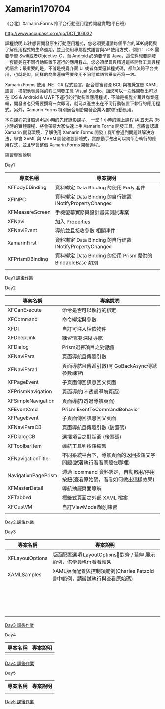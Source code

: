# Xamarin170704
《台北》Xamarin.Forms 跨平台行動應用程式開發實戰(平日班) 

http://www.accupass.com/go/DCT_106032

 課程說明
以往想要開發原生行動應用程式，您必須要遵循每個平台的SDK規範與了解應用程式的生命週期，並且使用專屬程式語言與API使用方式，例如： iOS 需要學習 Swift或者Objective-C，而 Android 必須要學習 Java，這使得想要開發一套能夠在不同行動裝置下運行的應用程式，您必須學習與精通這些開發工具與程式語言；最重要的是，不論是視覺介面 UI 或者商業邏輯程式碼，都無法跨平台共用，也就是說，同樣的商業邏輯需要使用不同程式語言重覆再寫一次。  

Xamarin.Forms 使用 .NET C# 程式語言，配合豐富資源 BCL 與視覺宣告 XAML語言，搭配地表最強的程式開發工具 Visual Studio，讓您可以一次性開發出可以在 iOS & Android & UWP 下運行的行動裝置應用程式，不論是視覺介面與商業邏輯，開發者也只需要撰寫一次即可，就可以產生出在不同行動裝置下執行的應用程式。另外，Xamarin.Forms 特別適合用於開發企業內部的行動應用。  

本次課程包含超過4個小時的先修錄影課程、 一堂 1 小時的線上課程 與 五天共 35 小時的實體課程，將會帶領大家快速上手 Xamarin.Forms 開發工具，您將會認識 Xamarin 開發環境，了解使用 Xamarin.Forms 開發工具所會遇到問題與解決方法，學會 XAML 與 MVVM 開發和設計模式，實際動手做出可以跨平台執行的應用程式，並且學會整個 Xamarin.Forms 開發過程。

練習專案說明

Day1

|專案名稱|專案說明|
|-|-|
|XFFodyDBinding|資料綁定 Data Binding 的使用 Fody 套件|
|XFINPC|資料綁定 Data Binding 的自行建置 INotifyPropertyChanged
|XFMeasureScreen|手機螢幕實際與設計畫素測試專案
|XFNavi|加入 Properties
|XFNaviEvent|導航並且接收參數 相關事件
|XamarinFirst|資料綁定 Data Binding 的自行建置 INotifyPropertyChanged|
|XFPrismDBinding|資料綁定 Data Binding 的使用 Prism 提供的 BindableBase 類別|
|||

[Day1 課後作業](https://github.com/vulcanlee/Xamarin170704/blob/master/Homework%20Day1.md)

Day2

|專案名稱|專案說明|
|-|-|
|XFCanExecute|命令是否可以執行的綁定|
|XFCommand|命令綁定與參數|
|XFDI|自訂可注入相依物件|
|XFDeepLink|練習情境 深度導航|
|XFDialog|Prism選擇項目之對話窗|
|XFNaviPara|頁面導航且傳遞引數|
|XFNaviPara1|頁面導航且傳遞引數(有 GoBackAsync傳遞參數練習)|
|XFPageEvent|子頁面傳回訊息回父頁面|
|XFPrismNavigation|頁面導航(不透過導航頁面)|
|XFSimpleNavigation|頁面導航(透過導航頁面)|
|XFEventCmd|Prism EventToCommandBehavior|
|XFPageEvent|子頁面傳回訊息回父頁面|
|XFNaviParaCB|頁面導航且傳遞引數 (後置碼)|
|XFDialogCB|選擇項目之對話窗 (後置碼)|
|XFToolbarItem|導航工具列按鈕練習|
|XFNavigationTitle|不同系統平台下，導航頁面的返回按鈕文字問題(試著執行看看問題在哪裡)|
|NavigationPagePrism|透過 Icommand 資料綁定，自動啟用/停用按鈕(查看原始碼，看看如何做出這樣效果)|
|XFMasterDetail|導航抽屜頁面導航|
|XFTabbed|標籤式頁面之外部 XAML 檔案|
|XFCustVM|自訂ViewModel類別練習|
|||

[Day2 課後作業](https://github.com/vulcanlee/Xamarin170704/blob/master/Homework%20Day2.md)

Day3

|專案名稱|專案說明|
|-|-|
|XFLayoutOptions|版面配置選項 LayoutOptions對齊 / 延伸 展示範例，供學員執行看看結果|
|XAMLSamples|XAML版面配置與控制項範例(Charles Petzold 書中範例，請嘗試執行與查看原始碼)|
|||
|||
|||
|||
|||
|||
|||
|||
|||
|||
|||
|||
|||
|||
|||
|||
|||
|||

[Day3 課後作業]()

Day4

|專案名稱|專案說明|
|-|-|
|||

[Day4 課後作業]()

Day5

|專案名稱|專案說明|
|-|-|
|||

[Day5 課後作業]()


